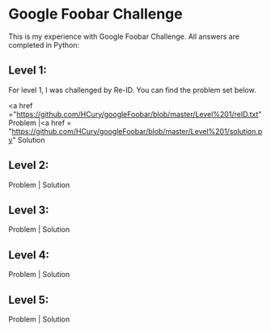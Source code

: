 # <h1>Google Foobar Challenge </h1>

This is my experience with Google Foobar Challenge. All answers are completed in Python:

<h2>Level 1:</h2>
For level 1, I was challenged by Re-ID. You can find the problem set below.

<a href ="https://github.com/HCury/googleFoobar/blob/master/Level%201/reID.txt" Problem </a>|<a href = "https://github.com/HCury/googleFoobar/blob/master/Level%201/solution.py" Solution </a>

<h2>Level 2:</h2>

Problem | Solution

<h2>Level 3:</h2> 

Problem | Solution

<h2>Level 4:</h2>

Problem | Solution

<h2>Level 5:</h2>

Problem | Solution
